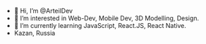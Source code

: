 - 👋 Hi, I’m @ArteilDev
- 👀 I’m interested in Web-Dev, Mobile Dev, 3D Modelling, Design.
- 🌱 I’m currently learning JavaScript, React.JS, React Native.
- Kazan, Russia
